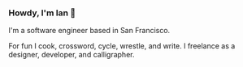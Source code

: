 ### Howdy, I'm Ian 👋

I'm a software engineer based in San Francisco.

For fun I cook, crossword, cycle, wrestle, and write. I freelance as a designer, developer, and calligrapher.
